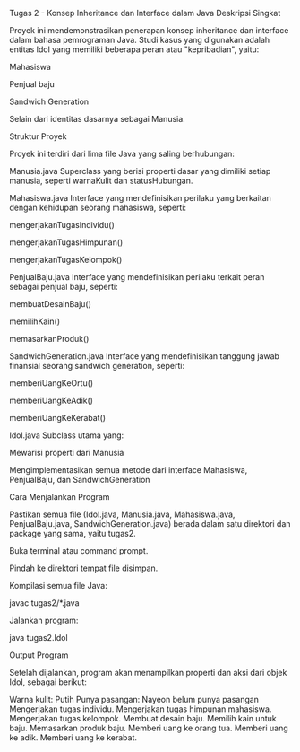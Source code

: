 Tugas 2 - Konsep Inheritance dan Interface dalam Java
Deskripsi Singkat

Proyek ini mendemonstrasikan penerapan konsep inheritance dan interface dalam bahasa pemrograman Java. Studi kasus yang digunakan adalah entitas Idol yang memiliki beberapa peran atau "kepribadian", yaitu:

Mahasiswa

Penjual baju

Sandwich Generation

Selain dari identitas dasarnya sebagai Manusia.

Struktur Proyek

Proyek ini terdiri dari lima file Java yang saling berhubungan:

Manusia.java
Superclass yang berisi properti dasar yang dimiliki setiap manusia, seperti warnaKulit dan statusHubungan.

Mahasiswa.java
Interface yang mendefinisikan perilaku yang berkaitan dengan kehidupan seorang mahasiswa, seperti:

mengerjakanTugasIndividu()

mengerjakanTugasHimpunan()

mengerjakanTugasKelompok()

PenjualBaju.java
Interface yang mendefinisikan perilaku terkait peran sebagai penjual baju, seperti:

membuatDesainBaju()

memilihKain()

memasarkanProduk()

SandwichGeneration.java
Interface yang mendefinisikan tanggung jawab finansial seorang sandwich generation, seperti:

memberiUangKeOrtu()

memberiUangKeAdik()

memberiUangKeKerabat()

Idol.java
Subclass utama yang:

Mewarisi properti dari Manusia

Mengimplementasikan semua metode dari interface Mahasiswa, PenjualBaju, dan SandwichGeneration

Cara Menjalankan Program

Pastikan semua file (Idol.java, Manusia.java, Mahasiswa.java, PenjualBaju.java, SandwichGeneration.java) berada dalam satu direktori dan package yang sama, yaitu tugas2.

Buka terminal atau command prompt.

Pindah ke direktori tempat file disimpan.

Kompilasi semua file Java:

javac tugas2/*.java


Jalankan program:

java tugas2.Idol

Output Program

Setelah dijalankan, program akan menampilkan properti dan aksi dari objek Idol, sebagai berikut:

Warna kulit: Putih
Punya pasangan: Nayeon belum punya pasangan
Mengerjakan tugas individu.
Mengerjakan tugas himpunan mahasiswa.
Mengerjakan tugas kelompok.
Membuat desain baju.
Memilih kain untuk baju.
Memasarkan produk baju.
Memberi uang ke orang tua.
Memberi uang ke adik.
Memberi uang ke kerabat.

